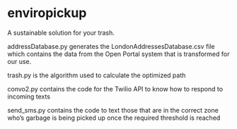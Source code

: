 # enviropickup
A sustainable solution for your trash.

addressDatabase.py generates the LondonAddressesDatabase.csv file which contains the data from the Open Portal system that is transformed for our use. 

trash.py is the algorithm used to calculate the optimized path

convo2.py contains the code for the Twilio API to know how to respond to incoming texts

send_sms.py contains the code to text those that are in the correct zone who’s garbage is being picked up once the required threshold is reached
